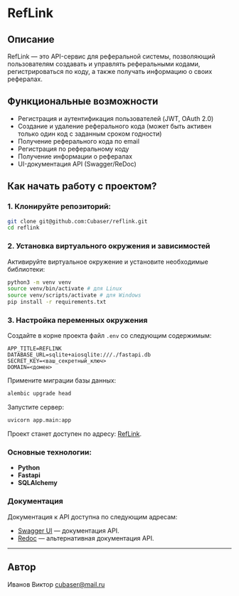 # RefLink

## Описание
RefLink — это API-сервис для реферальной системы, позволяющий пользователям создавать и управлять реферальными кодами, регистрироваться по коду, а также получать информацию о своих рефералах.


## Функциональные возможности

- Регистрация и аутентификация пользователей (JWT, OAuth 2.0)
- Создание и удаление реферального кода (может быть активен только один код с заданным сроком годности)
- Получение реферального кода по email
- Регистрация по реферальному коду
- Получение информации о рефералах
- UI-документация API (Swagger/ReDoc)

## Как начать работу с проектом?

### 1. Клонируйте репозиторий:
```bash
git clone git@github.com:Cubaser/reflink.git
cd reflink
```

### 2. Установка виртуального окружения и зависимостей
Активируйте виртуальное окружение и установите необходимые библиотеки:
```bash
python3 -m venv venv
source venv/bin/activate # для Linux
source venv/scripts/activate # для Windows
pip install -r requirements.txt
```

### 3. Настройка переменных окружения
Создайте в корне проекта файл `.env` со следующим содержимым:
```env
APP_TITLE=REFLINK
DATABASE_URL=sqlite+aiosqlite:///./fastapi.db
SECRET_KEY=<ваш_секретный_ключ>
DOMAIN=<домен>
```

Примените миграции базы данных:
```bash
alembic upgrade head
```

Запустите сервер:
```bash
uvicorn app.main:app
```

Проект станет доступен по адресу: [RefLink](http://127.0.0.1:8000).

### Основные технологии:
- **Python**
- **Fastapi**
- **SQLAlchemy**

### Документация
Документация к API доступна по следующим адресам:

- [Swagger UI](http://127.0.0.1:8000/docs) — документация API.
- [Redoc](http://127.0.0.1:8000/redoc) — альтернативная документация API.

---

## Автор
Иванов Виктор
[cubaser@mail.ru](mailto:cubaser@mail.ru)

